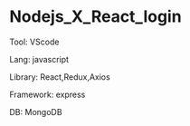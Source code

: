 # Nodejs_X_React_login
Tool: VScode

Lang: javascript

Library: React,Redux,Axios

Framework: express

DB: MongoDB
